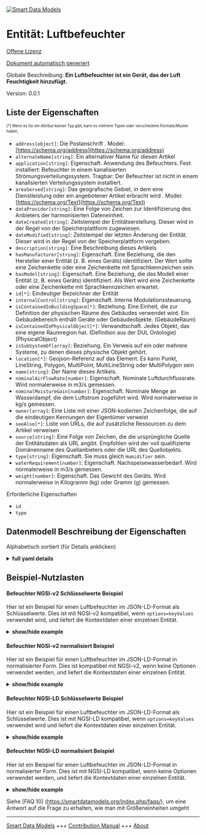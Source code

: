 <!-- 10-Header -->  
[![Smart Data Models](https://smartdatamodels.org/wp-content/uploads/2022/01/SmartDataModels_logo.png "Logo")](https://smartdatamodels.org)  
Entität: Luftbefeuchter  
=======================<!-- /10-Header -->  
<!-- 15-License -->  
[Offene Lizenz](https://github.com/smart-data-models//dataModel.S4BLDG/blob/master/Humidifier/LICENSE.md)  
[Dokument automatisch generiert](https://docs.google.com/presentation/d/e/2PACX-1vTs-Ng5dIAwkg91oTTUdt8ua7woBXhPnwavZ0FxgR8BsAI_Ek3C5q97Nd94HS8KhP-r_quD4H0fgyt3/pub?start=false&loop=false&delayms=3000#slide=id.gb715ace035_0_60)  
<!-- /15-License -->  
<!-- 20-Description -->  
Globale Beschreibung: **Ein Luftbefeuchter ist ein Gerät, das der Luft Feuchtigkeit hinzufügt.**  
Version: 0.0.1  
<!-- /20-Description -->  
<!-- 30-PropertiesList -->  

## Liste der Eigenschaften  

<sup><sub>[*] Wenn es für ein Attribut keinen Typ gibt, kann es mehrere Typen oder verschiedene Formate/Muster haben</sub></sup>.  
- `address[object]`: Die Postanschrift  . Model: [https://schema.org/address](https://schema.org/address)- `alternateName[string]`: Ein alternativer Name für diesen Artikel  - `application[string]`: Eigenschaft. Anwendung des Befeuchters. Fest installiert: Befeuchter in einem kanalisierten Strömungsverteilungssystem. Tragbar: Der Befeuchter ist nicht in einem kanalisierten Verteilungssystem installiert.  - `areaServed[string]`: Das geografische Gebiet, in dem eine Dienstleistung oder ein angebotener Artikel erbracht wird  . Model: [https://schema.org/Text](https://schema.org/Text)- `dataProvider[string]`: Eine Folge von Zeichen zur Identifizierung des Anbieters der harmonisierten Dateneinheit.  - `dateCreated[string]`: Zeitstempel der Entitätserstellung. Dieser wird in der Regel von der Speicherplattform zugewiesen.  - `dateModified[string]`: Zeitstempel der letzten Änderung der Entität. Dieser wird in der Regel von der Speicherplattform vergeben.  - `description[string]`: Eine Beschreibung dieses Artikels  - `hasManufacturer[string]`: Eigenschaft. Eine Beziehung, die den Hersteller einer Entität (z. B. eines Geräts) identifiziert. Der Wert sollte eine Zeichenkette oder eine Zeichenkette mit Sprachkennzeichen sein.  - `hasModel[string]`: Eigenschaft. Eine Beziehung, die das Modell einer Entität (z. B. eines Geräts) identifiziert. Als Wert wird eine Zeichenkette oder eine Zeichenkette mit Sprachkennzeichen erwartet.  - `id[*]`: Eindeutiger Bezeichner der Entität  - `internalControl[string]`: Eigenschaft. Interne Modulationssteuerung.  - `isContainedInBuildingSpace[*]`: Beziehung. Eine Einheit, die zur Definition der physischen Räume des Gebäudes verwendet wird. Ein Gebäudebereich enthält Geräte oder Gebäudeobjekte. (GebäudeRaum)  - `isContainedInPhysicalObject[*]`: Verwandtschaft. Jedes Objekt, das eine eigene Raumregion hat.  (Definition aus der DUL Ontologie) (PhysicalObject)  - `isSubSystemOf[array]`: Beziehung. Ein Verweis auf ein oder mehrere Systeme, zu denen dieses physische Objekt gehört.  - `location[*]`: Geojson-Referenz auf das Element. Es kann Punkt, LineString, Polygon, MultiPoint, MultiLineString oder MultiPolygon sein  - `name[string]`: Der Name dieses Artikels.  - `nominalAirFlowRate[number]`: Eigenschaft. Nominale Luftdurchflussrate. Wird normalerweise in m3/s gemessen.  - `nominalMoistureGain[number]`: Eigenschaft. Nominale Menge an Wasserdampf, die dem Luftstrom zugeführt wird. Wird normalerweise in kg/s gemessen.  - `owner[array]`: Eine Liste mit einer JSON-kodierten Zeichenfolge, die auf die eindeutigen Kennungen der Eigentümer verweist  - `seeAlso[*]`: Liste von URLs, die auf zusätzliche Ressourcen zu dem Artikel verweisen  - `source[string]`: Eine Folge von Zeichen, die die ursprüngliche Quelle der Entitätsdaten als URL angibt. Empfohlen wird der voll qualifizierte Domänenname des Quellanbieters oder die URL des Quellobjekts.  - `type[string]`: Eigenschaft. Sie muss gleich `Humidifier` sein.  - `waterRequirement[number]`: Eigenschaft. Nachspeisewasserbedarf. Wird normalerweise in m3/s gemessen.  - `weight[number]`: Eigenschaft. Das Gewicht des Geräts. Wird normalerweise in Kilogramm (kg) oder Gramm (g) gemessen.  <!-- /30-PropertiesList -->  
<!-- 35-RequiredProperties -->  
Erforderliche Eigenschaften  
- `id`  - `type`  <!-- /35-RequiredProperties -->  
<!-- 40-RequiredProperties -->  
<!-- /40-RequiredProperties -->  
<!-- 50-DataModelHeader -->  
## Datenmodell Beschreibung der Eigenschaften  
Alphabetisch sortiert (für Details anklicken)  
<!-- /50-DataModelHeader -->  
<!-- 60-ModelYaml -->  
<details><summary><strong>full yaml details</strong></summary>    
```yaml  
Humidifier:    
  description: A humidifier is a device that adds moisture into the air.    
  properties:    
    address:    
      description: The mailing address    
      properties:    
        addressCountry:    
          description: 'Property. The country. For example, Spain. Model:''https://schema.org/addressCountry'''    
          type: string    
        addressLocality:    
          description: 'Property. The locality in which the street address is, and which is in the region. Model:''https://schema.org/addressLocality'''    
          type: string    
        addressRegion:    
          description: 'Property. The region in which the locality is, and which is in the country. Model:''https://schema.org/addressRegion'''    
          type: string    
        district:    
          description: 'A district is a type of administrative division that, in some countries, is managed by the local government.'    
          type: string    
        postOfficeBoxNumber:    
          description: 'Property. The post office box number for PO box addresses. For example, 03578. Model:''https://schema.org/postOfficeBoxNumber'''    
          type: string    
        postalCode:    
          description: 'Property. The postal code. For example, 24004. Model:''https://schema.org/https://schema.org/postalCode'''    
          type: string    
        streetAddress:    
          description: 'Property. The street address. Model:''https://schema.org/streetAddress'''    
          type: string    
        streetNr:    
          description: Number identifying a specific property on a public street.    
          type: string    
      type: object    
      x-ngsi:    
        model: https://schema.org/address    
        type: Property    
    alternateName:    
      description: An alternative name for this item    
      type: string    
      x-ngsi:    
        type: Property    
    application:    
      description: 'Property. Humidifier application. Fixed: Humidifier installed in a ducted flow distribution system. Portable: Humidifier is not installed in a ducted flow distribution system.'    
      type: string    
      x-ngsi:    
        type: Property    
    areaServed:    
      description: The geographic area where a service or offered item is provided    
      type: string    
      x-ngsi:    
        model: https://schema.org/Text    
        type: Property    
    dataProvider:    
      description: A sequence of characters identifying the provider of the harmonised data entity.    
      type: string    
      x-ngsi:    
        type: Property    
    dateCreated:    
      description: Entity creation timestamp. This will usually be allocated by the storage platform.    
      format: date-time    
      type: string    
      x-ngsi:    
        type: Property    
    dateModified:    
      description: Timestamp of the last modification of the entity. This will usually be allocated by the storage platform.    
      format: date-time    
      type: string    
      x-ngsi:    
        type: Property    
    description:    
      description: A description of this item    
      type: string    
      x-ngsi:    
        type: Property    
    hasManufacturer:    
      description: 'Property. A relationship identifying the manufacturer of an entity (e.g., device). The value is expected to be a string or a string with language tag.'    
      type: string    
      x-ngsi:    
        type: Property    
    hasModel:    
      description: 'Property. A relationship identifying the model of an entity (e.g., device). The value is expected to be a string or a string with language tag.'    
      type: string    
      x-ngsi:    
        type: Property    
    id:    
      anyOf: &humidifier_-_properties_-_iscontainedinbuildingspace_-_anyof    
        - description: Property. Identifier format of any NGSI entity    
          maxLength: 256    
          minLength: 1    
          pattern: ^[\w\-\.\{\}\$\+\*\[\]`|~^@!,:\\]+$    
          type: string    
        - description: Property. Identifier format of any NGSI entity    
          format: uri    
          type: string    
      description: Unique identifier of the entity    
      x-ngsi:    
        type: Property    
    internalControl:    
      description: Property. Internal modulation control.    
      type: string    
      x-ngsi:    
        type: Property    
    isContainedInBuildingSpace:    
      anyOf: *humidifier_-_properties_-_iscontainedinbuildingspace_-_anyof    
      description: Relationship. An entity used to define the physical spaces of the building. A building space contains devices or building objects. (BuildingSpace)    
      x-ngsi:    
        type: Property    
    isContainedInPhysicalObject:    
      anyOf: *humidifier_-_properties_-_iscontainedinbuildingspace_-_anyof    
      description: Relationship. Any Object that has a proper space region.  (Definition extracted from DUL ontology) (PhysicalObject)    
      x-ngsi:    
        type: Property    
    isSubSystemOf:    
      description: Relationship. A reference to a system(s) that this Physical Object is part of.    
      items:    
        anyOf: *humidifier_-_properties_-_iscontainedinbuildingspace_-_anyof    
        description: Property. Unique identifier of the entity    
      type: array    
      x-ngsi:    
        type: Relationship    
    location:    
      description: 'Geojson reference to the item. It can be Point, LineString, Polygon, MultiPoint, MultiLineString or MultiPolygon'    
      oneOf:    
        - description: GeoProperty. Geojson reference to the item. Point    
          properties:    
            bbox:    
              items:    
                type: number    
              minItems: 4    
              type: array    
            coordinates:    
              items:    
                type: number    
              minItems: 2    
              type: array    
            type:    
              enum:    
                - Point    
              type: string    
          required:    
            - type    
            - coordinates    
          title: GeoJSON Point    
          type: object    
        - description: GeoProperty. Geojson reference to the item. LineString    
          properties:    
            bbox:    
              items:    
                type: number    
              minItems: 4    
              type: array    
            coordinates:    
              items:    
                items:    
                  type: number    
                minItems: 2    
                type: array    
              minItems: 2    
              type: array    
            type:    
              enum:    
                - LineString    
              type: string    
          required:    
            - type    
            - coordinates    
          title: GeoJSON LineString    
          type: object    
        - description: GeoProperty. Geojson reference to the item. Polygon    
          properties:    
            bbox:    
              items:    
                type: number    
              minItems: 4    
              type: array    
            coordinates:    
              items:    
                items:    
                  items:    
                    type: number    
                  minItems: 2    
                  type: array    
                minItems: 4    
                type: array    
              type: array    
            type:    
              enum:    
                - Polygon    
              type: string    
          required:    
            - type    
            - coordinates    
          title: GeoJSON Polygon    
          type: object    
        - description: GeoProperty. Geojson reference to the item. MultiPoint    
          properties:    
            bbox:    
              items:    
                type: number    
              minItems: 4    
              type: array    
            coordinates:    
              items:    
                items:    
                  type: number    
                minItems: 2    
                type: array    
              type: array    
            type:    
              enum:    
                - MultiPoint    
              type: string    
          required:    
            - type    
            - coordinates    
          title: GeoJSON MultiPoint    
          type: object    
        - description: GeoProperty. Geojson reference to the item. MultiLineString    
          properties:    
            bbox:    
              items:    
                type: number    
              minItems: 4    
              type: array    
            coordinates:    
              items:    
                items:    
                  items:    
                    type: number    
                  minItems: 2    
                  type: array    
                minItems: 2    
                type: array    
              type: array    
            type:    
              enum:    
                - MultiLineString    
              type: string    
          required:    
            - type    
            - coordinates    
          title: GeoJSON MultiLineString    
          type: object    
        - description: GeoProperty. Geojson reference to the item. MultiLineString    
          properties:    
            bbox:    
              items:    
                type: number    
              minItems: 4    
              type: array    
            coordinates:    
              items:    
                items:    
                  items:    
                    items:    
                      type: number    
                    minItems: 2    
                    type: array    
                  minItems: 4    
                  type: array    
                type: array    
              type: array    
            type:    
              enum:    
                - MultiPolygon    
              type: string    
          required:    
            - type    
            - coordinates    
          title: GeoJSON MultiPolygon    
          type: object    
      x-ngsi:    
        type: GeoProperty    
    name:    
      description: The name of this item.    
      type: string    
      x-ngsi:    
        type: Property    
    nominalAirFlowRate:    
      description: Property. Nominal rate of air flow. Usually measured in m3/s.    
      type: number    
      x-ngsi:    
        type: Property    
    nominalMoistureGain:    
      description: Property. Nominal rate of water vapor added into the airstream. Usually measured in kg/s.    
      type: number    
      x-ngsi:    
        type: Property    
    owner:    
      description: A List containing a JSON encoded sequence of characters referencing the unique Ids of the owner(s)    
      items:    
        anyOf: *humidifier_-_properties_-_iscontainedinbuildingspace_-_anyof    
        description: Property. Unique identifier of the entity    
      type: array    
      x-ngsi:    
        type: Property    
    seeAlso:    
      description: list of uri pointing to additional resources about the item    
      oneOf:    
        - items:    
            format: uri    
            type: string    
          minItems: 1    
          type: array    
        - format: uri    
          type: string    
      x-ngsi:    
        type: Property    
    source:    
      description: 'A sequence of characters giving the original source of the entity data as a URL. Recommended to be the fully qualified domain name of the source provider, or the URL to the source object.'    
      type: string    
      x-ngsi:    
        type: Property    
    type:    
      description: Property. It must be equal to `Humidifier`.    
      enum:    
        - Humidifier    
      type: string    
      x-ngsi:    
        type: Property    
    waterRequirement:    
      description: Property. Make-up water requirement. Usually measured in m3/s.    
      type: number    
      x-ngsi:    
        type: Property    
    weight:    
      description: Property. The weight of the device. Usually measured in kilograms (kg) or grams (g).    
      type: number    
      x-ngsi:    
        type: Property    
  required:    
    - id    
    - type    
  type: object    
  x-derived-from: "https://saref.etsi.org/saref4bldg/v1.1.2/#s4bldg:Humidifier"    
  x-disclaimer: 'Redistribution and use in source and binary forms, with or without modification, are permitted  provided that the license conditions are met. Copyleft (c) 2022 Contributors to Smart Data Models Program'    
  x-license-url: https://github.com/smart-data-models/dataModel.S4BLDG/blob/master/Humidifier/LICENSE.md    
  x-model-schema: https://smart-data-models.github.com/dataModel.SAREF4BLDG/Humidifier/schema.json    
  x-model-tags: SAREF Humidifier    
  x-version: 0.0.1    
```  
</details>    
<!-- /60-ModelYaml -->  
<!-- 70-MiddleNotes -->  
<!-- /70-MiddleNotes -->  
<!-- 80-Examples -->  
## Beispiel-Nutzlasten  
#### Befeuchter NGSI-v2 Schlüsselwerte Beispiel  
Hier ist ein Beispiel für einen Luftbefeuchter im JSON-LD-Format als Schlüsselwerte. Dies ist mit NGSI-v2 kompatibel, wenn `options=keyValues` verwendet wird, und liefert die Kontextdaten einer einzelnen Entität.  
<details><summary><strong>show/hide example</strong></summary>    
```json  
{  
    "id": "urn:ngsi-ld:Humidifier:ac37f3cb-91a4-420a-bf0c-0b9e7e172521",  
    "type": "Humidifier",  
    "application": "Trafficway",  
    "internalControl": "circuit",  
    "nominalAirFlowRate": 0.5067643159622129,  
    "nominalMoistureGain": 0.6949833248374234,  
    "waterRequirement": 0.006912028133186698,  
    "weight": 0.0357306217024943,  
    "isContainedInBuildingSpace": "urn:ngsi-ld:BuildingSpace:09a4b404-f422-4f1c-b53e-23fabedd21c7",  
    "isContainedInPhysicalObject": "urn:ngsi-ld:PhysicalObject:dea722e2-f244-4618-bd6d-40a74f6053c7",  
    "isSubSystemOf": [  
        "urn:ngsi-ld:System:7d1ab6f4-93d8-45f1-8075-e07d9f0a92ab",  
        "urn:ngsi-ld:System:97c9fe52-5019-4f15-9e09-b74248a9e008",  
        "urn:ngsi-ld:System:4adb71a2-0ae3-4ecc-9d29-9e913f5cb577"  
    ],  
    "hasManufacturer": "Humidifier Company Inc.",  
    "hasModel": "Humidifier 0.1.2",  
    "dateCreated": "2023-01-26T01:28:19Z",  
    "dateModified": "2023-01-26T00:58:24Z",  
    "source": "Import",  
    "name": "Humidifier",  
    "alternateName": "Humidifier type 2",  
    "description": "Humidifier of limited Humidifier types",  
    "dataProvider": "IFC file"  
}  
```  
</details>  
#### Befeuchter NGSI-v2 normalisiert Beispiel  
Hier ist ein Beispiel für einen Luftbefeuchter im JSON-LD-Format in normalisierter Form. Dies ist kompatibel mit NGSI-v2, wenn keine Optionen verwendet werden, und liefert die Kontextdaten einer einzelnen Entität.  
<details><summary><strong>show/hide example</strong></summary>    
```json  
{  
  "id": "urn:ngsi-ld:Humidifier:fba02151-cd4b-4dfd-a7a7-37dafa66d943",  
  "type": "Humidifier",  
  "application": {  
    "type": "Text",  
    "value": "Small Soft Car"  
  },  
  "internalControl": {  
    "type": "Text",  
    "value": "mindshare"  
  },  
  "nominalAirFlowRate": {  
    "type": "Measurement",  
    "value":  0.9292903711390679  
  },  
  "nominalMoistureGain": {  
    "type": "Measurement",  
    "value":  0.8580622286778447  
  },  
  "waterRequirement": {  
    "type": "Measurement",  
    "value": 0.554538436027498  
  },  
  "weight": {  
    "type": "Measurement",  
    "value": 0.7752621626916505  
  },  
  "isContainedInBuildingSpace": {  
    "type": "URI",  
    "value": "urn:ngsi-ld:BuildingSpace:e921e031-412b-425c-931b-c63634eb5c85"  
  },  
  "isContainedInPhysicalObject": {  
    "type": "URI",  
    "value": "urn:ngsi-ld:PhysicalObject:013cd1d5-1e31-4a2a-a666-8e18c85a0360"  
  },  
  "isSubSystemOf": {  
    "type": "array",  
    "value": [  
      {  
        "type": "URI",  
        "value": "urn:ngsi-ld:System:ea1d1a76-356e-491c-b5dc-17a8c456d7f7"  
      },  
      {  
        "type": "URI",  
        "value": "urn:ngsi-ld:System:f7b44810-8762-4e67-b4d0-6e4d9bb81b46"  
      },  
      {  
        "type": "URI",  
        "value": "urn:ngsi-ld:System:88bb7831-63c5-40bc-8349-7cef821db39c"  
      }  
    ]  
  },  
  "hasManufacturer": {  
    "type": "Text",  
    "value": "Humidifier Company Inc."  
  },  
  "hasModel": {  
    "type": "Text",  
    "value": "Humidifier 0.1.2"  
  },  
  "dateCreated": {  
    "type": "DateTime",  
    "value": "2023-01-26T08:47:34.1843489+01:00"  
  },  
  "dateModified": {  
    "type": "DateTime",  
    "value": "2023-01-26T06:27:14.5040882+01:00"  
  },  
  "source": {  
    "type": "Text",  
    "value": "Import"  
  },  
  "name": {  
    "type": "Text",  
    "value": "Humidifier"  
  },  
  "alternateName": {  
    "type": "Text",  
    "value": "Humidifier type 2"  
  },  
  "description": {  
    "type": "Text",  
    "value": "Humidifier of limited Humidifier types"  
  },  
  "dataProvider": {  
    "type": "Text",  
    "value": "IFC file"  
  }  
}  
```  
</details>  
#### Befeuchter NGSI-LD Schlüsselwerte Beispiel  
Hier ist ein Beispiel für einen Luftbefeuchter im JSON-LD-Format als Schlüsselwerte. Dies ist mit NGSI-LD kompatibel, wenn `options=keyValues` verwendet wird und liefert die Kontextdaten einer einzelnen Entität.  
<details><summary><strong>show/hide example</strong></summary>    
```json  
{  
  "id": "urn:ngsi-ld:Humidifier:ac37f3cb-91a4-420a-bf0c-0b9e7e172521",  
  "type": "Humidifier",  
  "application": "Trafficway",  
  "internalControl": "circuit",  
  "nominalAirFlowRate": 0.5067643159622129,  
  "nominalMoistureGain": 0.6949833248374234,  
  "waterRequirement": 0.006912028133186698,  
  "weight": 0.0357306217024943,  
  "isContainedInBuildingSpace": "urn:ngsi-ld:BuildingSpace:09a4b404-f422-4f1c-b53e-23fabedd21c7",  
  "isContainedInPhysicalObject": "urn:ngsi-ld:PhysicalObject:dea722e2-f244-4618-bd6d-40a74f6053c7",  
  "isSubSystemOf": [  
    "urn:ngsi-ld:System:7d1ab6f4-93d8-45f1-8075-e07d9f0a92ab",  
    "urn:ngsi-ld:System:97c9fe52-5019-4f15-9e09-b74248a9e008",  
    "urn:ngsi-ld:System:4adb71a2-0ae3-4ecc-9d29-9e913f5cb577"  
  ],  
  "hasManufacturer": "Humidifier Company Inc.",  
  "hasModel": "Humidifier 0.1.2",  
  "dateCreated": "2023-01-26T01:28:19Z",  
  "dateModified": "2023-01-26T00:58:24Z",  
  "source": "Import",  
  "name": "Humidifier",  
  "alternateName": "Humidifier type 2",  
  "description": "Humidifier of limited Humidifier types",  
  "dataProvider": "IFC file",  
  "@context": [  
    "https://raw.githubusercontent.com/smart-data-models/dataModel.S4BLDG/master/context.jsonld",  
    "https://uri.etsi.org/ngsi-ld/v1/ngsi-ld-core-context.jsonld"  
  ]  
}  
```  
</details>  
#### Befeuchter NGSI-LD normalisiert Beispiel  
Hier ist ein Beispiel für einen Luftbefeuchter im JSON-LD-Format in normalisierter Form. Dies ist mit NGSI-LD kompatibel, wenn keine Optionen verwendet werden, und liefert die Kontextdaten einer einzelnen Entität.  
<details><summary><strong>show/hide example</strong></summary>    
```json  
{  
  "id": "urn:ngsi-ld:Humidifier:7535836f-92b5-4489-b99c-424fab29c039",  
  "type": "Humidifier",  
  "application": {  
    "type": "Property",  
    "value": "payment"  
  },  
  "internalControl": {  
    "type": "Property",  
    "value": "national"  
  },  
  "nominalAirFlowRate": {  
    "type": "Property",  
    "unitCode": "m3/s",  
    "observedAt": "2023-01-25T23:50:20Z",  
    "value": 0.6517710650891719  
  },  
  "nominalMoistureGain": {  
    "type": "Property",  
    "unitCode": "kg/s",  
    "observedAt": "2023-01-26T00:47:56Z",  
    "value": 0.7521424188536304  
  },  
  "waterRequirement": {  
    "type": "Property",  
    "unitCode": "m3/s",  
    "observedAt": "2023-01-26T04:16:30Z",  
    "value": 0.37658219788129976  
  },  
  "weight": {  
    "type": "Property",  
    "unitCode": "g",  
    "observedAt": "2023-01-25T20:12:20Z",  
    "value": 0.348798884385924  
  },  
  "isContainedInBuildingSpace": {  
    "type": "Relationship",  
    "object": "urn:ngsi-ld:BuildingSpace:89364634-51b8-4628-b785-be02d50d9653"  
  },  
  "isContainedInPhysicalObject": {  
    "type": "Relationship",  
    "object": "urn:ngsi-ld:PhysicalObject:748df8f3-6595-4591-bc38-4e393a942194"  
  },  
  "isSubSystemOf": [  
    {  
      "type": "Relationship",  
      "object": "urn:ngsi-ld:System:45f04a26-3ae7-4a68-a960-4e4c9667bbb8"  
    },  
    {  
      "type": "Relationship",  
      "object": "urn:ngsi-ld:System:b619039a-e060-41ce-8e61-cdbc63e86287"  
    },  
    {  
      "type": "Relationship",  
      "object": "urn:ngsi-ld:System:94b68acc-bf31-40d7-a089-1172ff14240a"  
    }  
  ],  
  "hasManufacturer": {  
    "type": "Property",  
    "value": "Humidifier Company Inc."  
  },  
  "hasModel": {  
    "type": "Property",  
    "value": "Humidifier 0.1.2"  
  },  
  "dateCreated": {  
    "type": "Property",  
    "value": "2023-01-25T19:33:58Z"  
  },  
  "dateModified": {  
    "type": "Property",  
    "value": "2023-01-26T04:06:21Z"  
  },  
  "source": {  
    "type": "Property",  
    "value": "Import"  
  },  
  "name": {  
    "type": "Property",  
    "value": "Humidifier"  
  },  
  "alternateName": {  
    "type": "Property",  
    "value": "Humidifier type 2"  
  },  
  "description": {  
    "type": "Property",  
    "value": "Humidifier of limited Humidifier types"  
  },  
  "dataProvider": {  
    "type": "Property",  
    "value": "IFC file"  
  },  
  "@context": [  
    "https://raw.githubusercontent.com/smart-data-models/dataModel.S4BLDG/master/context.jsonld",  
    "https://uri.etsi.org/ngsi-ld/v1/ngsi-ld-core-context.jsonld"  
  ]  
}  
```  
</details><!-- /80-Examples -->  
<!-- 90-FooterNotes -->  
<!-- /90-FooterNotes -->  
<!-- 95-Units -->  
Siehe [FAQ 10] (https://smartdatamodels.org/index.php/faqs/), um eine Antwort auf die Frage zu erhalten, wie man mit Größeneinheiten umgeht  
<!-- /95-Units -->  
<!-- 97-LastFooter -->  
---  
[Smart Data Models](https://smartdatamodels.org) +++ [Contribution Manual](https://bit.ly/contribution_manual) +++ [About](https://bit.ly/Introduction_SDM)<!-- /97-LastFooter -->  
